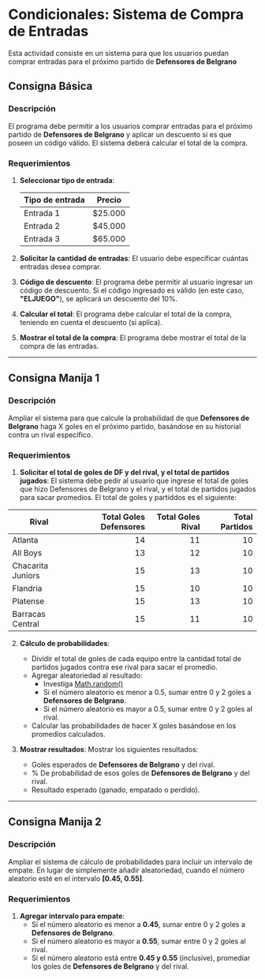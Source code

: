 # Condicionales: Sistema de Compra de Entradas

Esta actividad consiste en un sistema para que los usuarios puedan comprar entradas para el próximo partido de **Defensores de Belgrano**

## Consigna Básica

### Descripción

El programa debe permitir a los usuarios comprar entradas para el próximo partido de **Defensores de Belgrano** y aplicar un descuento si es que poseen un código válido. El sistema deberá calcular el total de la compra.

### Requerimientos

1. **Seleccionar tipo de entrada**:

    | Tipo de entrada | Precio  |
    | --------------- | ------- |
    | Entrada 1       | $25.000 |
    | Entrada 2       | $45.000 |
    | Entrada 3       | $65.000 |

2. **Solicitar la cantidad de entradas**: El usuario debe especificar cuántas entradas desea comprar.

3. **Código de descuento**: El programa debe permitir al usuario ingresar un código de descuento. Si el código ingresado es válido (en este caso, **"ELJUEGO"**), se aplicará un descuento del 10%.

4. **Calcular el total**: El programa debe calcular el total de la compra, teniendo en cuenta el descuento (si aplica).

5. **Mostrar el total de la compra**: El programa debe mostrar el total de la compra de las entradas.

---

## Consigna Manija 1

### Descripción

Ampliar el sistema para que calcule la probabilidad de que **Defensores de Belgrano** haga X goles en el próximo partido, basándose en su historial contra un rival específico.

### Requerimientos

1. **Solicitar el total de goles de DF y del rival, y el total de partidos jugados**: El sistema debe pedir al usuario que ingrese el total de goles que hizo Defensores de Belgrano y el rival, y el total de partidos jugados para sacar promedios. El total de goles y partiddos es el siguiente:

| Rival              | Total Goles Defensores | Total Goles Rival | Total Partidos |
|--------------------|-----------------------:|------------------:|---------------:|
| Atlanta            |                     14 |                11 |             10 |
| All Boys           |                     13 |                12 |             10 |
| Chacarita Juniors  |                     15 |                13 |             10 |
| Flandria           |                     15 |                10 |             10 |
| Platense           |                     15 |                13 |             10 |
| Barracas Central   |                     15 |                11 |             10 |

2. **Cálculo de probabilidades**:
    - Dividir el total de goles de cada equipo entre la cantidad total de partidos jugados contra ese rival para sacar el promedio.
    - Agregar aleatoriedad al resultado:
      - Investiga [Math.random()](https://www.w3schools.com/js/js_random.asp)
      - Si el número aleatorio es menor a 0.5, sumar entre 0 y 2 goles a **Defensores de Belgrano**.
      - Si el número aleatorio es mayor a 0.5, sumar entre 0 y 2 goles al rival.
    - Calcular las probabilidades de hacer X goles basándose en los promedios calculados.

6. **Mostrar resultados**: Mostrar los siguientes resultados:
    - Goles esperados de **Defensores de Belgrano** y del rival.
    - % De probabilidad de esos goles de **Defensores de Belgrano** y del rival.
    - Resultado esperado (ganado, empatado o perdido).

---

## Consigna Manija 2

### Descripción

Ampliar el sistema de cálculo de probabilidades para incluir un intervalo de empate. En lugar de simplemente añadir aleatoriedad, cuando el número aleatorio esté en el intervalo **[0.45, 0.55]**.

### Requerimientos

1. **Agregar intervalo para empate**:
    - Si el número aleatorio es menor a **0.45**, sumar entre 0 y 2 goles a **Defensores de Belgrano**.
    - Si el número aleatorio es mayor a **0.55**, sumar entre 0 y 2 goles al rival.
    - Si el número aleatorio está entre **0.45 y 0.55** (inclusive), promediar los goles de **Defensores de Belgrano** y del rival.